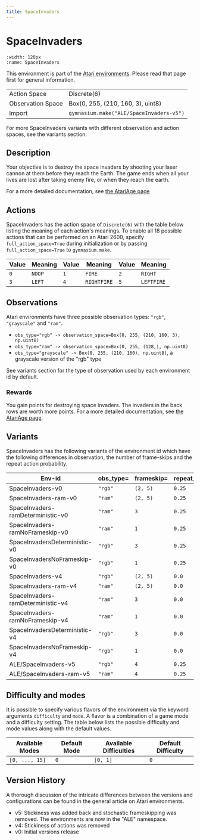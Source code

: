 ```yaml
---
title: SpaceInvaders
---
```


# SpaceInvaders

```{figure} ../../_static/videos/atari/space_invaders.gif
:width: 120px
:name: SpaceInvaders
```

This environment is part of the <a href='..'>Atari environments</a>. Please read that page first for general information.

|   |   |
|---|---|
| Action Space | Discrete(6) |
| Observation Space | Box(0, 255, (210, 160, 3), uint8) |
| Import | `gymnasium.make("ALE/SpaceInvaders-v5")` |

For more SpaceInvaders variants with different observation and action spaces, see the variants section.

## Description

Your objective is to destroy the space invaders by shooting your laser cannon at them before they reach the Earth. The game ends when all your lives are lost after taking enemy fire, or when they reach the earth.

For a more detailed documentation, see [the AtariAge page](https://atariage.com/manual_html_page.php?SoftwareLabelID=460)

## Actions

SpaceInvaders has the action space of `Discrete(6)` with the table below listing the meaning of each action's meanings.
To enable all 18 possible actions that can be performed on an Atari 2600, specify `full_action_space=True` during
initialization or by passing `full_action_space=True` to `gymnasium.make`.

| Value   | Meaning   | Value   | Meaning     | Value   | Meaning    |
|---------|-----------|---------|-------------|---------|------------|
| `0`     | `NOOP`    | `1`     | `FIRE`      | `2`     | `RIGHT`    |
| `3`     | `LEFT`    | `4`     | `RIGHTFIRE` | `5`     | `LEFTFIRE` |

## Observations

Atari environments have three possible observation types: `"rgb"`, `"grayscale"` and `"ram"`.

- `obs_type="rgb" -> observation_space=Box(0, 255, (210, 160, 3), np.uint8)`
- `obs_type="ram" -> observation_space=Box(0, 255, (128,), np.uint8)`
- `obs_type="grayscale" -> Box(0, 255, (210, 160), np.uint8)`, a grayscale version of the "rgb" type

See variants section for the type of observation used by each environment id by default.

### Rewards

You gain points for destroying space invaders. The invaders in the back rows are worth more points.
For a more detailed documentation, see [the AtariAge page](https://atariage.com/manual_html_page.php?SoftwareLabelID=460).

## Variants

SpaceInvaders has the following variants of the environment id which have the following differences in observation,
the number of frame-skips and the repeat action probability.

| Env-id                            | obs_type=   | frameskip=   | repeat_action_probability=   |
|-----------------------------------|-------------|--------------|------------------------------|
| SpaceInvaders-v0                  | `"rgb"`     | `(2, 5)`     | `0.25`                       |
| SpaceInvaders-ram-v0              | `"ram"`     | `(2, 5)`     | `0.25`                       |
| SpaceInvaders-ramDeterministic-v0 | `"ram"`     | `3`          | `0.25`                       |
| SpaceInvaders-ramNoFrameskip-v0   | `"ram"`     | `1`          | `0.25`                       |
| SpaceInvadersDeterministic-v0     | `"rgb"`     | `3`          | `0.25`                       |
| SpaceInvadersNoFrameskip-v0       | `"rgb"`     | `1`          | `0.25`                       |
| SpaceInvaders-v4                  | `"rgb"`     | `(2, 5)`     | `0.0`                        |
| SpaceInvaders-ram-v4              | `"ram"`     | `(2, 5)`     | `0.0`                        |
| SpaceInvaders-ramDeterministic-v4 | `"ram"`     | `3`          | `0.0`                        |
| SpaceInvaders-ramNoFrameskip-v4   | `"ram"`     | `1`          | `0.0`                        |
| SpaceInvadersDeterministic-v4     | `"rgb"`     | `3`          | `0.0`                        |
| SpaceInvadersNoFrameskip-v4       | `"rgb"`     | `1`          | `0.0`                        |
| ALE/SpaceInvaders-v5              | `"rgb"`     | `4`          | `0.25`                       |
| ALE/SpaceInvaders-ram-v5          | `"ram"`     | `4`          | `0.25`                       |

## Difficulty and modes

It is possible to specify various flavors of the environment via the keyword arguments `difficulty` and `mode`.
A flavor is a combination of a game mode and a difficulty setting. The table below lists the possible difficulty and mode values
along with the default values.

| Available Modes   | Default Mode   | Available Difficulties   | Default Difficulty   |
|-------------------|----------------|--------------------------|----------------------|
| `[0, ..., 15]`    | `0`            | `[0, 1]`                 | `0`                  |

## Version History

A thorough discussion of the intricate differences between the versions and configurations can be found in the general article on Atari environments.

* v5: Stickiness was added back and stochastic frameskipping was removed. The environments are now in the "ALE" namespace.
* v4: Stickiness of actions was removed
* v0: Initial versions release
